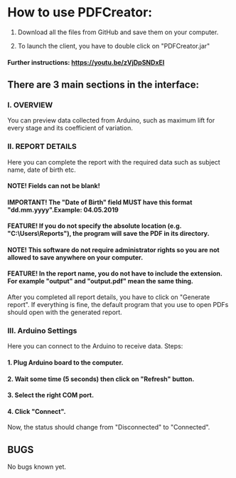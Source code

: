 # How to use PDFCreator:

1. Download all the files from GitHub and save them on your computer.

2. To launch the client, you have to double click on "PDFCreator.jar"

#### Further instructions: https://youtu.be/zVjDpSNDxEI

## There are 3 main sections in the interface:
### I. OVERVIEW
You can preview data collected from Arduino, such as maximum lift for every stage and its coefficient of variation.


### II. REPORT DETAILS	
Here you can complete the report with the required data such as subject name, date of birth etc.
#### NOTE! Fields can not be blank!
#### IMPORTANT! The "Date of Birth" field MUST have this format "dd.mm.yyyy".Example: 04.05.2019

#### FEATURE! If you do not specify the absolute location (e.g. "C:\Users\Reports\"), the program will save the PDF in its directory.
#### NOTE! This software do not require administrator rights so you are not allowed to save anywhere on your computer.
#### FEATURE! In the report name, you do not have to include the extension. For example "output" and "output.pdf" mean the same thing.



After you completed all report details, you have to click on "Generate report". If everything is fine, the default program that you use to open PDFs should open with the generated report. 


### III. Arduino Settings

Here you can connect to the Arduino to receive data.
Steps:
#### 1. Plug Arduino board to the computer.
#### 2. Wait some time (5 seconds) then click on "Refresh" button.
#### 3. Select the right COM port.
#### 4. Click "Connect".

Now, the status should change from "Disconnected" to "Connected".


## BUGS
No bugs known yet.
